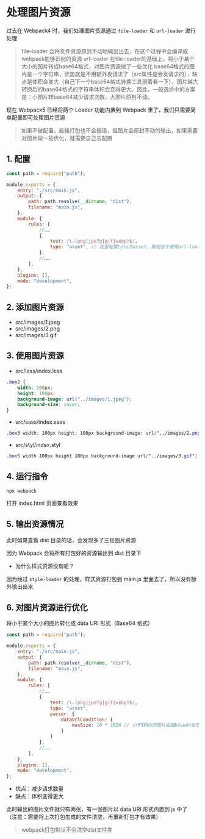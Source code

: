 # 处理图片资源

过去在 Webpack4 时，我们处理图片资源通过 `file-loader` 和 `url-loader` 进行处理

> file-loader 会将文件资源原封不动地输出出去，在这个过程中会编译成webpack能够识别的资源
> url-loader 在file-loader的基础上，将小于某个大小的图片转成base64格式，对图片资源做了一些优化
> base64格式的图片是一个字符串，优势就是不用额外发请求了（src属性是会发请求的），缺点是体积会变大（自己下一个base64格式转换工具测着看一下），图片越大转换后的base64格式的字符串体积会变得更大。因此，一般选折中的方案是：小图片转base64减少请求次数，大图片原封不动。

现在 Webpack5 已经将两个 Loader 功能内置到 Webpack 里了，我们只需要简单配置即可处理图片资源

> 如果不做配置，直接打包也不会报错，但图片会原封不动的输出，如果需要对图片做一些优化，就需要自己去配置

## 1. 配置

```javascript
const path = require("path");

module.exports = {
    entry: "./src/main.js",
    output: {
        path: path.resolve(__dirname, "dist"),
        filename: "main.js",
    },
    module: {
        rules: [
            //……
            {
                test: /\.(png|jpe?g|gif|webp)$/,
                type: "asset", // 这里配置tyle为asset，就相当于使用url-loader帮我们对图片进行处理
            },
            //……
        ],
    },
    plugins: [],
    mode: "development",
};
```

## 2. 添加图片资源

* src/images/1.jpeg
* src/images/2.png
* src/images/3.gif

## 3. 使用图片资源

* src/less/index.less

```css
.box2 {
    width: 100px;
    height: 100px;
    background-image: url("../images/1.jpeg");
    background-size: cover;
}
```

* src/sass/index.sass

```css
.box3 width: 100px height: 100px background-image: url("../images/2.png") background-size: cover
```

* src/styl/index.styl

```css
.box5 width 100px height 100px background-image url("../images/3.gif") background-size cover
```

## 4. 运行指令

```text
npx webpack
```

打开 index.html 页面查看效果

## 5. 输出资源情况

此时如果查看 dist 目录的话，会发现多了三张图片资源

因为 Webpack 会将所有打包好的资源输出到 dist 目录下

* 为什么样式资源没有呢？

因为经过 `style-loader` 的处理，样式资源打包到 main.js 里面去了，所以没有额外输出出来

## 6. 对图片资源进行优化

将小于某个大小的图片转化成 data URI 形式（Base64 格式）

```javascript
const path = require("path");

module.exports = {
    entry: "./src/main.js",
    output: {
        path: path.resolve(__dirname, "dist"),
        filename: "main.js",
    },
    module: {
        rules: [
            //……
            {
                test: /\.(png|jpe?g|gif|webp)$/,
                type: "asset",
                parser: {
                    dataUrlCondition: {
                        maxSize: 10 * 1024 // 小于10kb的图片会被base64处理
                    }
                }
            },
            //……
        ],
    },
    plugins: [],
    mode: "development",
};
```

* 优点：减少请求数量
* 缺点：体积变得更大

此时输出的图片文件就只有两张，有一张图片以 data URI 形式内置到 js 中了 （注意：需要将上次打包生成的文件清空，再重新打包才有效果）

> webpack打包默认不会清空dist文件夹
